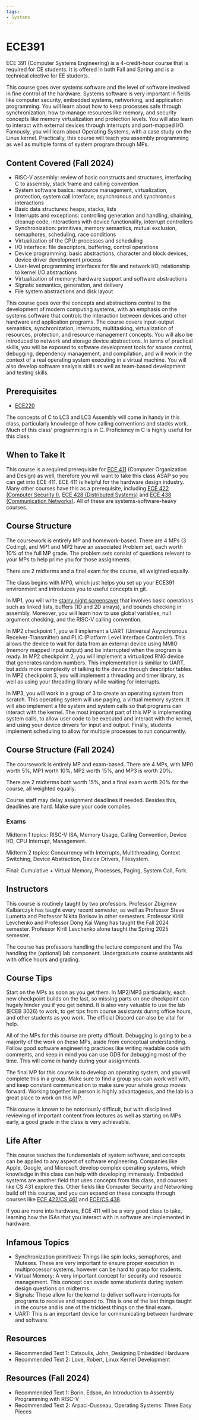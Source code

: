 ```yaml
---
tags:
- Systems
---
```

# ECE391

ECE 391 (Computer Systems Engineering) is a 4-credit-hour course that is required for CE students. It is offered in both Fall and Spring and is a technical elective for EE students.

This course goes over systems software and the level of software involved in fine control of the hardware. Systems software is very important in fields like computer security, embedded systems, networking, and application programming. You will learn about how to keep processes safe through synchronization, how to manage resources like memory, and security concepts like memory virtualization and protection levels. You will also learn to interact with external devices through interrupts and port-mapped I/O. Famously, you will learn about Operating Systems, with a case study on the Linux kernel. Practically, this course will teach you assembly programming as well as multiple forms of system program through MPs.

## Content Covered (Fall 2024)

- RISC-V assembly: review of basic constructs and structures, interfacing C to assembly, stack frame and calling convention
- System software basics: resource management, virtualization, protection, system call interface, asynchronous and synchronous interactions
- Basic data structures: heaps, stacks, lists
- Interrupts and exceptions: controlling generation and handling, chaining, cleanup code, interactions with device functionality, interrupt controllers
- Synchronization: primitives, memory semantics, mutual exclusion, semaphores, scheduling, race conditions
- Virtualization of the CPU: processes and scheduling
- I/O interface: file descriptors, buffering, control operations
- Device programming: basic abstractions, character and block devices, device driver development process
- User-level programming interfaces for file and network I/O, relationship to kernel I/O abstractions
- Virtualization of memory: hardware support and software abstractions
- Signals: semantics, generation, and delivery
- File system abstractions and disk layout

This course goes over the concepts and abstractions central to the development of modern computing systems, with an emphasis on the systems software that controls the interaction between devices and other hardware and application programs. The course covers input-output semantics, synchronization, interrupts, multitasking, virtualization of resources, protection, and resource management concepts. You will also be introduced to network and storage device abstractions. In terms of practical skills, you will be exposed to software development tools for source control, debugging, dependency management, and compilation, and will work in the context of a real operating system executing in a virtual machine. You will also develop software analysis skills as well as team-based development and testing skills.

## Prerequisites

- [ECE220](ECE220.md)

The concepts of C to LC3 and LC3 Assembly will come in handy in this class, particularly knowledge of how calling conventions and stacks work. Much of this class' programming is in C. Proficiency in C is highly useful for this class. 

## When to Take It

This course is a required prerequisite for [ECE 411](ECE411.md) (Computer Organization and Design) as well, therefore you will want to take this class ASAP so you can get into ECE 411. ECE 411 is helpful for the hardware design industry. Many other courses have this as a prerequisite, including [ECE 422 (Computer Security I)](https://cs.illinois.edu/academics/courses/cs461), [ECE 428 (Distributed Systems)](https://ece.illinois.edu/academics/courses/ece428) and [ECE 438 (Communication Networks)](https://ece.illinois.edu/academics/courses/ece438). All of these are systems-software-heavy courses.

## Course Structure

The coursework is entirely MP and homework-based. There are 4 MPs (3 Coding), and MP1 and MP2 have an associated Problem set, each worth 10% of the full MP grade. The problem sets consist of questions relevant to your MPs to help prime you for those assignments.

There are 2 midterms and a final exam for the course, all weighted equally.

The class begins with MP0, which just helps you set up your ECE391 environment and introduces you to useful concepts in git.

In MP1, you will write [starry night screensaver](https://www.youtube.com/watch?v=SRQYFTPV2W4) that involves basic operations such as linked lists, buffers (1D and 2D arrays), and bounds checking in assembly. Moreover, you will learn how to use global variables, null argument checking, and the RISC-V calling convention.

In MP2 checkpoint 1, you will implement a UART (Universal Asynchronous Receiver-Transmitter) and PLIC (Platform Level Interface Controller). This allows the device to wait for data from an external device using MMIO (memory mapped input output) and be interrupted when the program is ready. In MP2 checkpoint 2, you will implement a virtualized RNG device that generates random numbers. This implementation is similiar to UART, but adds more complexity of talking to the device through descriptor tables. In MP2 checkpoint 3, you will implement a threading and timer library, as well as using your threading library while waiting for interrupts. 

In MP3, you will work in a group of 3 to create an operating system from scratch. This operating system will use paging, a virtual memory system. It will also implement a file system and system calls so that programs can interact with the kernel. The most important part of this MP is implementing system calls, to allow user code to be executed and interact with the kernel, and using your device drivers for input and output. Finally, students implement scheduling to allow for multiple processes to run concurrently.

## Course Structure (Fall 2024)

The coursework is entirely MP and exam-based. There are 4 MPs, with MP0 worth 5%, MP1 worth 10%, MP2 worth 15%, and MP3 is worth 20%.

There are 2 midterms both worth 15%, and a final exam worth 20% for the course, all weighted equally.

Course staff may delay assignment deadlines if needed. Besides this, deadlines are hard. Make sure your code compiles.

### Exams

Midterm 1 topics: RISC-V ISA, Memory Usage, Calling Convention, Device I/O, CPU Interrupt, Management. 

Midterm 2 topics: Concurrency with Interrupts, Multithreading, Context Switching, Device Abstraction, Device Drivers, Filesystem. 

Final: Cumulative + Virtual Memory, Processes, Paging, System Call, Fork.

## Instructors

This course is routinely taught by two professors. Professor Zbigniew Kalbarczyk has taught every recent semester, as well as Professor Steve Lumetta and Professor Nikita Borisov in other semesters. Professor Kirill Levchenko and Professor Dong Kai Wang has taught the Fall 2024 semester. Professor Kirill Levchenko alone taught the Spring 2025 semester.

The course has professors handling the lecture component and the TAs handling the (optional) lab component. Undergraduate course assistants aid with office hours and grading.

## Course Tips

Start on the MPs as soon as you get them. In MP2/MP3 particularly, each new checkpoint builds on the last, so missing parts on one checkpoint can hugely hinder you if you get behind. It is also very valuable to use the lab (ECEB 3026) to work, to get tips from course assistants during office hours, and other students as you work. The official Discord can also be vital for help.

All of the MPs for this course are pretty difficult. Debugging is going to be a majority of the work on these MPs, aside from conceptual understanding. Follow good software engineering practices like writing readable code with comments, and keep in mind you can use GDB for debugging most of the time. This will come in handy during your assignments.

The final MP for this course is to develop an operating system, and you will complete this in a group. Make sure to find a group you can work well with, and keep constant communication to make sure your whole group moves forward. Working together in person is highly advantageous, and the lab is a great place to work on this MP. 

This course is known to be notoriously difficult, but with disciplined reviewing of important content from lectures as well as starting on MPs early, a good grade in the class is very achievable.

## Life After

This course teaches the fundamentals of system software, and concepts can be applied to any aspect of software engineering. Companies like Apple, Google, and Microsoft develop complex operating systems, which knowledge in this class can help with developing immensely. Embedded systems are another field that uses concepts from this class, and courses like CS 431 explore this. Other fields like Computer Security and Networking build off this course, and you can expand on these concepts through courses like [ECE 422/CS 461](https://cs.illinois.edu/academics/courses/cs461) and [ECE/CS 438](https://ece.illinois.edu/academics/courses/ece438). 

If you are more into hardware, ECE 411 will be a very good class to take, learning how the ISAs that you interact with in software are implemented in hardware. 

## Infamous Topics

- Synchronization primitives: Things like spin locks, semaphores, and Mutexes. These are very important to ensure proper execution in multiprocessor systems, however can be hard to grasp for students.
- Virtual Memory: A very important concept for security and resource management. This concept can evade some students during system design questions on midterms.
- Signals: These allow for the kernel to deliver software interrupts for programs to receive and respond to. This is one of the last things taught in the course and is one of the trickiest things on the final exam.
- UART: This is an important device for communicating between hardware and software.

## Resources

- Recommended Text 1: Catsoulis, John, Designing Embedded Hardware
- Recommended Text 2: Love, Robert, Linux Kernel Development

## Resources (Fall 2024)
- Recommended Text 1: Borin, Edson, An Introduction to Assembly Programming with RISC-V
- Recommended Text 2: Arpaci-Dusseau, Operating Systems: Three Easy Pieces
